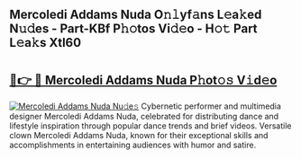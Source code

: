 ## Mercoledi Addams Nuda O𝚗𝚕yf𝚊ns L𝚎a𝚔ed N𝚞𝚍es - Part-KBf P𝚑𝚘tos Vi𝚍𝚎o - H𝚘𝚝 Part L𝚎a𝚔s Xtl60

# <h2><a href="http://kfcfce.oniu.top/?m=Mercoledi+Addams+Nuda">🔗👉 🔴 Mercoledi Addams Nuda P𝚑ot𝚘𝚜 V𝚒d𝚎o</a></h2>

[![Mercoledi Addams Nuda Nu𝚍e𝚜](https://i.imgur.com/0qMVB7G.gif)](http://kfcfce.oniu.top/?m=Mercoledi+Addams+Nuda)
Cybernetic performer and multimedia designer Mercoledi Addams Nuda, celebrated for distributing dance and lifestyle inspiration through popular dance trends and brief videos. Versatile clown Mercoledi Addams Nuda, known for their exceptional skills and accomplishments in entertaining audiences with humor and satire.  

